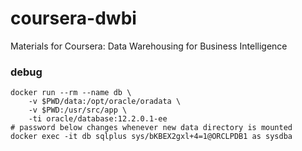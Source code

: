 # coursera-dwbi
Materials for Coursera: Data Warehousing for Business Intelligence

### debug
```
docker run --rm --name db \
    -v $PWD/data:/opt/oracle/oradata \
    -v $PWD:/usr/src/app \
    -ti oracle/database:12.2.0.1-ee
# password below changes whenever new data directory is mounted
docker exec -it db sqlplus sys/bKBEX2gxl+4=1@ORCLPDB1 as sysdba
```
